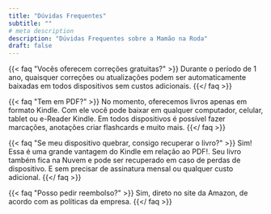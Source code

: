```yaml
---
title: "Dúvidas Frequentes"
subtitle: ""
# meta description
description: "Dúvidas Frequentes sobre a Mamão na Roda"
draft: false
---
```

{{< faq "Vocês oferecem correções gratuitas?" >}}
Durante o período de 1 ano, quaisquer correções ou atualizações podem ser automaticamente baixadas em todos dispositivos sem custos adicionais. 
{{</ faq >}}

{{< faq "Tem em PDF?" >}}
No momento, oferecemos livros apenas em formato Kindle. Com ele você pode baixar em qualquer computador, celular, tablet ou e-Reader Kindle. 
Em todos dispositivos é possível fazer marcações, anotações criar flashcards e muito mais. 
{{</ faq >}}

{{< faq "Se meu dispositivo quebrar, consigo recuperar o livro?" >}}
Sim! Essa é uma grande vantagem do Kindle em relação ao PDF!.
Seu livro também fica na Nuvem e pode ser recuperado em caso de perdas de dispositivo.
E sem precisar de assinatura mensal ou qualquer custo adicional.
{{</ faq >}}

{{< faq "Posso pedir reembolso?" >}}
Sim, direto no site da Amazon, de acordo com as políticas da empresa.
{{</ faq >}}